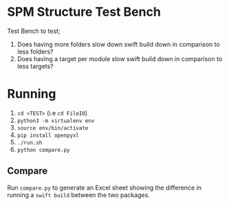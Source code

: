 # SPM Structure Test Bench

Test Bench to test;

1. Does having more folders slow down swift build down in comparison to less folders?  
2. Does having a target per module slow swift build down in comparison to less targets? 

# Running
1. `cd <TEST>` (i.e `cd FileIO`) 
2. `python3 -m virtualenv env`
3. `source env/bin/activate`
4. `pip install openpyxl`
5. `./run.sh`
6. `python compare.py`

## Compare
Run `compare.py` to generate an Excel sheet showing the difference in running a `swift build` between the two packages.